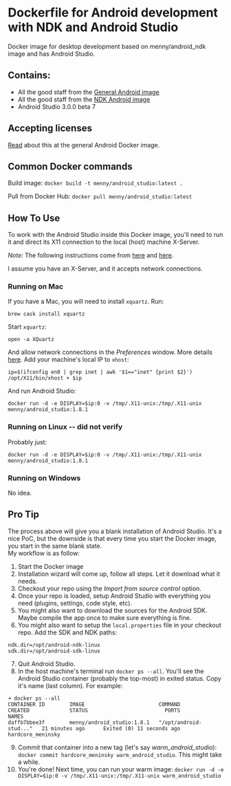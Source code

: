 # Dockerfile for Android development with NDK and Android Studio
Docker image for desktop development based on menny/android_ndk image and has Android Studio.


## Contains:

* All the good staff from the [General Android image](https://github.com/menny/docker_android/blob/master/README.md)
* All the good staff from the [NDK Android image](https://github.com/menny/docker_android/blob/master/android_ndk/README.md)
* Android Studio 3.0.0 beta 7

## Accepting licenses
[Read](https://github.com/menny/docker_android/blob/master/README.md#accepting-licenses) about this at the general Android Docker image.

## Common Docker commands
Build image: `docker build -t menny/android_studio:latest .`

Pull from Docker Hub: `docker pull menny/android_studio:latest`

## How To Use
To work with the Android Studio inside this Docker image, you'll need to run it and direct its X11 connection to the local (host) machine X-Server.

_Note:_ The following instructions come from [here](https://fredrikaverpil.github.io/2016/07/31/docker-for-mac-and-gui-applications/) and [here](https://hub.docker.com/r/dlsniper/docker-intellij/).

I assume you have an X-Server, and it accepts network connections. 

### Running on Mac
If you have a Mac, you will need to install `xquartz`. Run:
```
brew cask install xquartz
```
Start `xquartz`:
```
open -a XQuartz
```
And allow network connections in the _Preferences_ window. More details [here](https://fredrikaverpil.github.io/2016/07/31/docker-for-mac-and-gui-applications/).
Add your machine's local IP to `xhost`:
```
ip=$(ifconfig en0 | grep inet | awk '$1=="inet" {print $2}')
/opt/X11/bin/xhost + $ip
```
And run Android Studio:
```
docker run -d -e DISPLAY=$ip:0 -v /tmp/.X11-unix:/tmp/.X11-unix menny/android_studio:1.8.1
```

### Running on Linux -- did not verify
Probably just:
```
docker run -d -e DISPLAY=$ip:0 -v /tmp/.X11-unix:/tmp/.X11-unix menny/android_studio:1.8.1
```

### Running on Windows
No idea.

## Pro Tip
The process above will give you a blank installation of Android Studio. It's a nice PoC, but the downside is that every time you start the Docker image, you start in the same blank state.<br/>
My workflow is as follow:

1. Start the Docker image
2. Installation wizard will come up, follow all steps. Let it download what it needs.
3. Checkout your repo using the _Import from source control_ option.
4. Once your repo is loaded, setup Android Studio with everything you need (plugins, settings, code style, etc).
5. You might also want to download the sources for the Android SDK. Maybe compile the app once to make sure everything is fine.
6. You might also want to setup the `local.properties` file in your checkout repo. Add the SDK and NDK paths:

```
ndk.dir=/opt/android-ndk-linux
sdk.dir=/opt/android-sdk-linux
```

7. Quit Android Studio.
8. In the host machine's terminal run `docker ps --all`. You'll see the Android Studio container (probably the top-most) in exited status. Copy it's name (last column). For example:

```
➜ docker ps --all
CONTAINER ID        IMAGE                        COMMAND                  CREATED             STATUS                         PORTS               NAMES
daffb7bbee3f        menny/android_studio:1.8.1   "/opt/android-stud..."   21 minutes ago      Exited (0) 11 seconds ago                          hardcore_meninsky
```

 9. Commit that container into a new tag (let's say _warm_android_studio_): `docker commit hardcore_meninsky warm_android_studio`. This might take a while.
 10. You're done! Next time, you can run your warm image: `docker run -d -e DISPLAY=$ip:0 -v /tmp/.X11-unix:/tmp/.X11-unix warm_android_studio`